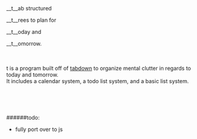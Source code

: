 
<br>
<br>

__t__ab structured

__t__rees to plan for 

__t__oday and 

__t__omorrow.
<br>
<br>
<br>

t is a program built off of [tabdown](https://github.com/freshdried/tabdown.git) to organize mental clutter in regards to today and tomorrow.<br>It includes a calendar system, a todo list system, and a basic list system.

<br>
<br>
<br>

######todo:
- fully port over to js

